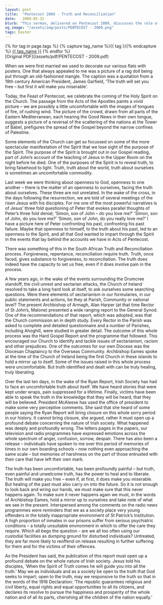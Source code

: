 ```yaml
---
layout: post
title:  "Pentecost 2009 - Truth and Reconciliation"
date:   2009-05-31
blurb: "This sermon, delivered on Pentecost 2009, discusses the role of the Holy Spirit in revealing truth, even when that truth is uncomfortable. The sermon references the Ryan Report and the Church of Ireland's self-examination for sectarianism, emphasizing the healing and liberating power of truth. It calls for openness to truth and responsiveness to it, for the betterment of society."
og_image: "/assets/img/posts/PENTECOST - 2009.png"
tags: Easter
---    
```

<div class="tag-pills">
  {% for tag in page.tags %}
    {% capture tag_name %}{{ tag }}{% endcapture %}
    <a href="{{ site.baseurl }}/tag/{{ tag_name | slugify }}" class="tag-pill">{{ tag_name }}</a>
  {% endfor %}
</div>
[Original PDF](/assets/pdf/PENTECOST - 2009.pdf)

When we were first married we used to decorate our various flats with posters. One that always appealed to me was a picture of a rag doll being put through an old-fashioned mangle. The caption was a quotation from a 19th century American President, James Garfield, 'The truth will set you free – but first it will make you miserable'.

Today, the Feast of Pentecost, we celebrate the coming of the Holy Spirit on the Church. The passage from the Acts of the Apostles paints a vivid picture – we are possibly a little uncomfortable with the images of tongues of fire, of rushing wind. The picture of the crowd, drawn from all parts of the Eastern Mediterranean, each hearing the Good News in their own tongue, suggests a picture of a reversal of the scattering of the nations at the Tower of Babel, prefigures the spread of the Gospel beyond the narrow confines of Palestine.

Some elements of the Church can get so focussed on some of the more spectacular manifestation of the Spirit that we lose sight of the purpose of the Spirit. The purpose of the Spirit is brought out in our Gospel reading, part of John’s account of the teaching of Jesus in the Upper Room on the night before he died. One of the purposes of the Spirit is to reveal truth, to bring falsehood to light. Truth, truth about the world, truth about ourselves is sometimes an uncomfortable commodity.

Last week we were thinking about openness to God, openness to one another – there is the matter of an openness to ourselves, facing the truth about ourselves. These three are not unrelated. In the wake of the cross, in the days following the resurrection, we are told of several meetings of the risen Jesus with his disciples. For me one of the most powerful narratives is of Jesus’ three fold questioning of Peter that evokes parallel thoughts of Peter’s three fold denial; ‘Simon, son of John – do you love me?’ ‘Simon, son of John, do you love me?’ ‘Simon, son of John, do you really love me?’ I have a picture here of Peter confronting his past, confronting his past failure. Maybe that openness to himself, to the truth about his past, led to an openness to the Spirit, and all that God wanted to impart through the Spirit in the events that lay behind the accounts we have in Acts of Pentecost.

There was something of this in the South African Truth and Reconciliation process. Forgiveness, repentance, reconciliation require truth. Truth, once faced, gives substance to forgiveness, to reconciliation. The truth does indeed have the capacity to set us free, even if it does involve pain in the process.

A few years ago, in the wake of the events surrounding the Drumcree standoff, the civil unrest and sectarian attacks, the Church of Ireland resolved to take a long hard look at itself, to ask ourselves some searching questions. Were there elements of sectarianism in our formularies, in our public statements and actions, be they at Parish, Community or national level? The present Archbishop of Armagh, Alan Harper (at that time Rector of St John’s, Malone) presented a wide ranging report to the General Synod. One of the recommendations of that report, which was adopted, was that the Church commission an in depth study. Every Rector in the Parish was asked to complete and detailed questionnaire and a number of Parishes, including Ahoghill, were studied in greater detail. The outcome of this whole process was the Hard Gospel Report and the programme that followed. This encouraged our Church to identify and tackle issues of sectarianism, racism and other prejudices. One of the outcomes for our own Diocese was the Diocesan Chaplaincy to the Overseas Community. Archbishop Eames spoke at the time of the Church of Ireland being the first Church in these islands to hold a mirror up to itself. Some of the issues raised in this whole process were uncomfortable. But truth identified and dealt with can be truly healing, truly liberating.

Over the last ten days, in the wake of the Ryan Report, Irish Society has had to face an uncomfortable truth about itself. We have heard stories that were kept under wraps, pain suppressed for a lifetime. Finally, victims have been able to speak the truth in the knowledge that they will be heard, that they will be believed. President McAleese has used the office of president to make some very perceptive comments. She said that she heard of some people saying the Ryan Report will bring closure on this whole sorry period in our history. It cannot bring closure, she argued, rather it must open up a profound debate concerning the nature of Irish society. What happened was deeply and profoundly wrong. The letters pages in the papers, our television and radio programmes have expressed emotions across the whole spectrum of anger, confusion, sorrow, despair. There has also been a release – individuals have spoken to me over this period of memories of times in our own boarding schools – now nothing even approaching the same scale – but memories of harshness on the part of those entrusted with their care that have left their own mark.

The truth has been uncomfortable, has been profoundly painful – but truth, even painful and unwelcome truth, has the power to heal and to liberate. The truth will make you free – even if, at first, it does make you miserable. But healing of the past must also carry on into the future. So it is not enough to look back and wring our hands, we must make sure that this never happens again. To make sure it never happens again we must, in the words of Archbishop Eames, hold a mirror up to ourselves and take note of what we see in the present. Interspersed among the comments on the radio news programmes were reminders that we as a society place very young offenders in the totally inappropriate environment of St Patrick’s Institution. A high proportion of inmates in our prisons suffer from serious psychiatric conditions – a totally unsuitable environment in which to offer the care they require. Which all begs the question – are we all too often using our custodial facilities as dumping ground for disturbed individuals? Untreated, they are far more likely to reoffend on release resulting in further suffering for them and for the victims of their offences.

As the President has said, the publication of this report must open up a profound debate on the whole nature of Irish society. Jesus told his disciples, ‘When the Spirit of Truth comes he will guide you into all the truth.’ May we as individuals and as a society be open to the truth that God seeks to impart; open to the truth, may we responsive to the truth so that in the words of the 1916 Declaration: ‘The republic guarantees religious and civil liberty, equal rights and equal opportunities to all its citizens, and declares its resolve to pursue the happiness and prosperity of the whole nation and of all its parts, cherishing all the children of the nation equally.’
